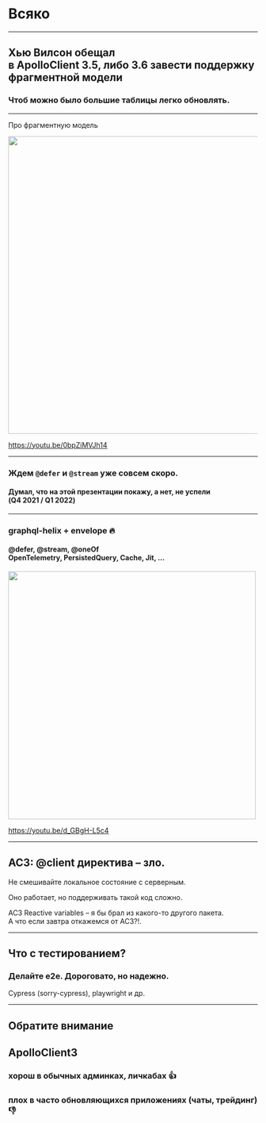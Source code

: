 # Всяко

-----

## Хью Вилсон обещал <br/>в ApolloClient 3.5, либо 3.6 завести <span class="green">поддержку фрагментной модели</span>

### Чтоб можно было большие таблицы легко обновлять. <!-- .element: class="gray fragment" -->

-----

Про фрагментную модель

<a href="https://youtu.be/0bpZiMVJh14" target="_blank"><img width="600" alt="" src="https://img.youtube.com/vi/0bpZiMVJh14/0.jpg" class="plain"></a>

<https://youtu.be/0bpZiMVJh14>

-----

### Ждем `@defer` и `@stream` уже совсем скоро.

#### Думал, что на этой презентации покажу, а нет, не успели <br>(Q4 2021 / Q1 2022) <!-- .element: class="gray" -->

-----

### graphql-helix + envelope 🔥 <!-- .element: class="orange" -->

#### @defer, @stream, @oneOf <br/>OpenTelemetry, PersistedQuery, Cache, Jit, ...

<a href="https://youtu.be/d_GBgH-L5c4" target="_blank"><img width="500" alt="" src="https://img.youtube.com/vi/d_GBgH-L5c4/0.jpg" class="plain"></a>

<https://youtu.be/d_GBgH-L5c4>

-----
## AC3: @client директива – зло. <!-- .element: class="red" -->

Не смешивайте локальное состояние с серверным.

Оно работает, но поддерживать такой код сложно.

AC3 Reactive variables – я бы брал из какого-то другого пакета.<br/> A что если завтра откажемся от AC3?!. <!-- .element: class="red fragment" -->

-----

## Что с тестированием? <!-- .element: class="orange" -->

### Делайте e2e. Дороговато, но надежно.

Cypress (sorry-cypress), playwright и др.<!-- .element: class="gray" -->

-----
## Обратите внимание

## ApolloClient3 <!-- .element: class="apollo" -->

### хорош в обычных админках, личкабах 👍 <!-- .element: class="green fragment" -->

### плох в часто обновляющихся приложениях (чаты, трейдинг) 👎 <!-- .element: class="red fragment" -->
